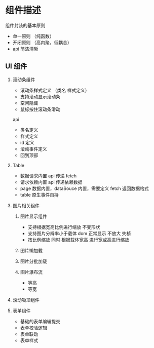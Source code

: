 # 组件描述

组件封装的基本原则

- 单一原则 （纯函数）
- 开闭原则 （高内聚，低耦合）
- api 简洁清晰

## UI 组件

1. 滚动条组件

   - 滚动条样式定义 （类名 样式定义）
   - 支持滚动显示滚动条
   - 空闲隐藏
   - 鼠标按住滚动条滑动

   api

   - 类名定义
   - 样式定义
   - id 定义
   - 滚动事件定义
   - 回到顶部

2. Table

   - 数据请求内置 api 传递 fetch
   - 请求依赖内置 api 传递依赖数据
   - page 数据内置，dataSouce 内置，需要定义 fetch 返回数据格式
   - table 原生事件自持

3. 图片相关组件

   1. 图片显示组件

      - 支持根据宽高比例进行缩放 不变形状
      - 支持图片分辨率小于载体 dom 正常显示 不放大 失桢
      - 按比例缩放 同时 根据载体宽高 进行宽或高进行缩放

   2. 图片懒加载
   3. 图片分批加载
   4. 图片瀑布流
      - 等高
      - 等宽

4. 滚动吸顶组件

5. 表单组件
   - 基础的表单编辑提交
   - 表单校验逻辑
   - 表单联动
   - 表单样式

